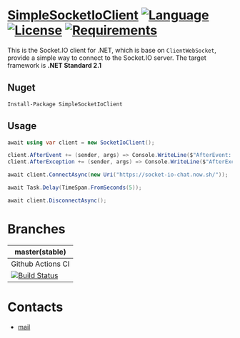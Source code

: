 # [SimpleSocketIoClient](https://github.com/HavenDV/SimpleSocketIoClient/) [![Language](https://img.shields.io/badge/language-C%23-blue.svg?style=flat-square)](https://github.com/HavenDV/SimpleSocketIoClient/search?l=C%23&o=desc&s=&type=Code) [![License](https://img.shields.io/github/license/HavenDV/SimpleSocketIoClient.svg?label=License&maxAge=86400)](LICENSE.md) [![Requirements](https://img.shields.io/badge/Requirements-.NET%20Standard%202.1-blue.svg)](https://github.com/dotnet/standard/blob/master/docs/versions/netstandard2.1.md)

This is the Socket.IO client for .NET, which is base on `ClientWebSocket`, provide a simple way to connect to the Socket.IO server. The target framework is **.NET Standard 2.1**

## Nuget

```
Install-Package SimpleSocketIoClient
```

## Usage

```cs
await using var client = new SocketIoClient();

client.AfterEvent += (sender, args) => Console.WriteLine($"AfterEvent: {args.Value}");
client.AfterException += (sender, args) => Console.WriteLine($"AfterException: {args.Value}");

await client.ConnectAsync(new Uri("https://socket-io-chat.now.sh/"));

await Task.Delay(TimeSpan.FromSeconds(5));

await client.DisconnectAsync();
```

# Branches

|   master(stable)  |
|-------------------|
| Github Actions CI |
| [![Build Status](https://github.com/HavenDV/SimpleSocketIoClient/workflows/.NET%20Core/badge.svg?branch=master)](https://github.com/HavenDV/SimpleSocketIoClient/actions?query=workflow%3A%22.NET+Core%22) |

# Contacts
* [mail](mailto:havendv@gmail.com)